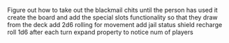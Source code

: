Figure out how to take out the blackmail chits until the person has used it
create the board and add the special slots functionality so that they draw from the deck
add 2d6 rolling for movement
add jail status
shield recharge roll 1d6 after each turn
expand property to notice num of players

